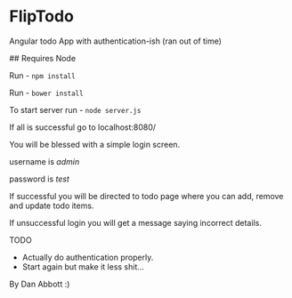 # FlipTodo
Angular todo App with authentication-ish
(ran out of time)

## Requires Node

Run - ``npm install``

Run - ``bower install``

To start server run - ``node server.js``

If all is successful go to localhost:8080/

You will be blessed with a simple login screen.

username is *admin*

password is *test*

If successful you will be directed to todo page where you can add, remove and update todo items.

If unsuccessful login you will get a message saying incorrect details.


TODO
- Actually do authentication properly.
- Start again but make it less shit...


By Dan Abbott :)